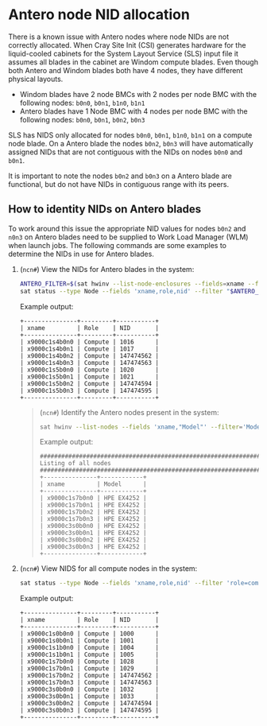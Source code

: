 # Antero node NID allocation

There is a known issue with Antero nodes where node NIDs are not correctly allocated. When Cray Site Init (CSI) generates hardware for the liquid-cooled cabinets for the System Layout Service (SLS) input file it assumes all blades in the cabinet are Windom
compute blades. Even though both Antero and Windom blades both have 4 nodes, they have different physical layouts.

- Windom blades have 2 node BMCs with 2 nodes per node BMC with the following nodes: `b0n0`, `b0n1`, `b1n0`, `b1n1`
- Antero blades have 1 Node BMC with 4 nodes per node BMC with the following nodes: `b0n0`, `b0n1`, `b0n2`, `b0n3`

SLS has NIDS only allocated for nodes `b0n0`, `b0n1`, `b1n0`, `b1n1` on a compute node blade. On a Antero blade the nodes `b0n2`, `b0n3` will have automatically assigned NIDs that are not contiguous with the NIDs on nodes `b0n0` and `b0n1`.

It is important to note the nodes `b0n2` and `b0n3` on a Antero blade are functional, but do not have NIDs in contiguous range with its peers.

## How to identity NIDs on Antero blades

To work around this issue the appropriate NID values for nodes `b0n2` and `n0n3` on Antero blades need to be supplied to Work Load Manager (WLM) when launch jobs. The following commands are some examples to determine the NIDs in use for Antero blades.

1. (`ncn#`) View the NIDs for Antero blades in the system:

    ```bash
    ANTERO_FILTER=$(sat hwinv --list-node-enclosures --fields=xname --filter='Model=ANTERO' --format json  | jq '.node_enclosure_list[] | "xname=\(.xname)*"' -r | sed 's/e0//' | paste -sd " " | sed 's/ / or /g')
    sat status --type Node --fields 'xname,role,nid' --filter "$ANTERO_FILTER"
    ```

    Example output:

    ```text
    +---------------+---------+-----------+
    | xname         | Role    | NID       |
    +---------------+---------+-----------+
    | x9000c1s4b0n0 | Compute | 1016      |
    | x9000c1s4b0n1 | Compute | 1017      |
    | x9000c1s4b0n2 | Compute | 147474562 |
    | x9000c1s4b0n3 | Compute | 147474563 |
    | x9000c1s5b0n0 | Compute | 1020      |
    | x9000c1s5b0n1 | Compute | 1021      |
    | x9000c1s5b0n2 | Compute | 147474594 |
    | x9000c1s5b0n3 | Compute | 147474595 |
    +---------------+---------+-----------+
    ```

    > (`ncn#`) Identify the Antero nodes present in the system:
    >
    > ```bash
    > sat hwinv --list-nodes --fields 'xname,"Model"' --filter='Model="HPE EX4252"'
    > ```
    >
    > Example output:
    >
    > ```text
    > ################################################################################
    > Listing of all nodes
    > ################################################################################
    > +---------------+------------+
    > | xname         | Model      |
    > +---------------+------------+
    > | x9000c1s7b0n0 | HPE EX4252 |
    > | x9000c1s7b0n1 | HPE EX4252 |
    > | x9000c1s7b0n2 | HPE EX4252 |
    > | x9000c1s7b0n3 | HPE EX4252 |
    > | x9000c3s0b0n0 | HPE EX4252 |
    > | x9000c3s0b0n1 | HPE EX4252 |
    > | x9000c3s0b0n2 | HPE EX4252 |
    > | x9000c3s0b0n3 | HPE EX4252 |
    > +---------------+------------+
    > ```

1. (`ncn#`) View NIDS for all compute nodes in the system:

    ```bash
    sat status --type Node --fields 'xname,role,nid' --filter 'role=compute'
    ```

    Example output:

    ```text
    +---------------+---------+-----------+
    | xname         | Role    | NID       |
    +---------------+---------+-----------+
    | x9000c1s0b0n0 | Compute | 1000      |
    | x9000c1s0b0n1 | Compute | 1001      |
    | x9000c1s1b0n0 | Compute | 1004      |
    | x9000c1s1b0n1 | Compute | 1005      |
    | x9000c1s7b0n0 | Compute | 1028      |
    | x9000c1s7b0n1 | Compute | 1029      |
    | x9000c1s7b0n2 | Compute | 147474562 |
    | x9000c1s7b0n3 | Compute | 147474563 |
    | x9000c3s0b0n0 | Compute | 1032      |
    | x9000c3s0b0n1 | Compute | 1033      |
    | x9000c3s0b0n2 | Compute | 147474594 |
    | x9000c3s0b0n3 | Compute | 147474595 |
    +---------------+---------+-----------+
    ```
